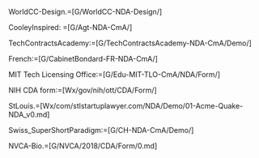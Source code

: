 WorldCC-Design.=[G/WorldCC-NDA-Design/]

CooleyInspired: =[G/Agt-NDA-CmA/]

TechContractsAcademy:=[G/TechContractsAcademy-NDA-CmA/Demo/]

French:=[G/CabinetBondard-FR-NDA-CmA/]

MIT Tech Licensing Office:=[G/Edu-MIT-TLO-CmA/NDA/Form/]

NIH CDA form:=[Wx/gov/nih/ott/CDA/Form/]

StLouis.=[Wx/com/stlstartuplawyer.com/NDA/Demo/01-Acme-Quake-NDA_v0.md]

Swiss_SuperShortParadigm:=[G/CH-NDA-CmA/Demo/]

NVCA-Bio.=[G/NVCA/2018/CDA/Form/0.md]